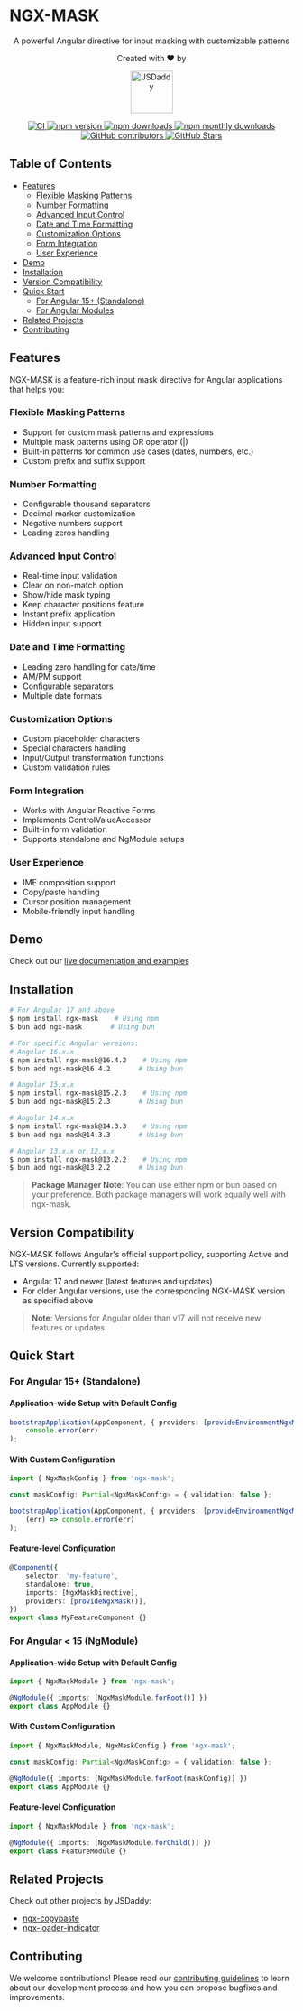 # NGX-MASK

<p align="center">
  A powerful Angular directive for input masking with customizable patterns
</p>

<p align="center">
  Created with ❤️ by
</p>

<p align="center">
  <a href="https://jsdaddy.io">
    <img src="http://jsdaddy.io/assets/images/shared/logo.svg" alt="JSDaddy" width="75">
  </a>
</p>

<p align="center">
  <a href="https://github.com/JsDaddy/ngx-mask/actions/workflows/quality-check.yml">
    <img src="https://github.com/JsDaddy/ngx-mask/actions/workflows/quality-check.yml/badge.svg?branch=develop" alt="CI">
  </a>
  <a href="https://www.npmjs.com/package/ngx-mask">
    <img src="https://img.shields.io/npm/v/ngx-mask.svg" alt="npm version">
  </a>
  <a href="https://npmjs.org/ngx-mask">
    <img src="https://img.shields.io/npm/dt/ngx-mask.svg" alt="npm downloads">
  </a>
  <a href="https://www.npmjs.com/package/ngx-mask">
    <img src="https://img.shields.io/npm/dm/ngx-mask.svg" alt="npm monthly downloads">
  </a>
  <a href="https://github.com/JSDaddy/ngx-mask">
    <img src="https://img.shields.io/github/contributors/JSDaddy/ngx-mask.svg?style=flat" alt="GitHub contributors">
  </a>
  <a href="https://github.com/JSDaddy/ngx-mask">
    <img src="https://img.shields.io/github/stars/JSDaddy/ngx-mask.svg?label=GitHub%20Stars&style=flat" alt="GitHub Stars">
  </a>
</p>

## Table of Contents

- [Features](#features)
    - [Flexible Masking Patterns](#flexible-masking-patterns)
    - [Number Formatting](#number-formatting)
    - [Advanced Input Control](#advanced-input-control)
    - [Date and Time Formatting](#date-and-time-formatting)
    - [Customization Options](#customization-options)
    - [Form Integration](#form-integration)
    - [User Experience](#user-experience)
- [Demo](#demo)
- [Installation](#installation)
- [Version Compatibility](#version-compatibility)
- [Quick Start](#quick-start)
    - [For Angular 15+ (Standalone)](#for-angular-15-standalone)
    - [For Angular Modules](#for-angular-modules)
- [Related Projects](#related-projects)
- [Contributing](#contributing)

## Features

NGX-MASK is a feature-rich input mask directive for Angular applications that helps you:

### Flexible Masking Patterns

- Support for custom mask patterns and expressions
- Multiple mask patterns using OR operator (|)
- Built-in patterns for common use cases (dates, numbers, etc.)
- Custom prefix and suffix support

### Number Formatting

- Configurable thousand separators
- Decimal marker customization
- Negative numbers support
- Leading zeros handling

### Advanced Input Control

- Real-time input validation
- Clear on non-match option
- Show/hide mask typing
- Keep character positions feature
- Instant prefix application
- Hidden input support

### Date and Time Formatting

- Leading zero handling for date/time
- AM/PM support
- Configurable separators
- Multiple date formats

### Customization Options

- Custom placeholder characters
- Special characters handling
- Input/Output transformation functions
- Custom validation rules

### Form Integration

- Works with Angular Reactive Forms
- Implements ControlValueAccessor
- Built-in form validation
- Supports standalone and NgModule setups

### User Experience

- IME composition support
- Copy/paste handling
- Cursor position management
- Mobile-friendly input handling

## Demo

Check out our [live documentation and examples](https://jsdaddy.github.io/ngx-mask/)

## Installation

```bash
# For Angular 17 and above
$ npm install ngx-mask    # Using npm
$ bun add ngx-mask       # Using bun

# For specific Angular versions:
# Angular 16.x.x
$ npm install ngx-mask@16.4.2    # Using npm
$ bun add ngx-mask@16.4.2       # Using bun

# Angular 15.x.x
$ npm install ngx-mask@15.2.3    # Using npm
$ bun add ngx-mask@15.2.3       # Using bun

# Angular 14.x.x
$ npm install ngx-mask@14.3.3    # Using npm
$ bun add ngx-mask@14.3.3       # Using bun

# Angular 13.x.x or 12.x.x
$ npm install ngx-mask@13.2.2    # Using npm
$ bun add ngx-mask@13.2.2       # Using bun
```

> **Package Manager Note**: You can use either npm or bun based on your preference. Both package managers will work equally well with ngx-mask.

## Version Compatibility

NGX-MASK follows Angular's official support policy, supporting Active and LTS versions. Currently supported:

- Angular 17 and newer (latest features and updates)
- For older Angular versions, use the corresponding NGX-MASK version as specified above

> **Note**: Versions for Angular older than v17 will not receive new features or updates.

## Quick Start

### For Angular 15+ (Standalone)

#### Application-wide Setup with Default Config

```typescript
bootstrapApplication(AppComponent, { providers: [provideEnvironmentNgxMask()] }).catch((err) =>
    console.error(err)
);
```

#### With Custom Configuration

```typescript
import { NgxMaskConfig } from 'ngx-mask';

const maskConfig: Partial<NgxMaskConfig> = { validation: false };

bootstrapApplication(AppComponent, { providers: [provideEnvironmentNgxMask(maskConfig)] }).catch(
    (err) => console.error(err)
);
```

#### Feature-level Configuration

```typescript
@Component({
    selector: 'my-feature',
    standalone: true,
    imports: [NgxMaskDirective],
    providers: [provideNgxMask()],
})
export class MyFeatureComponent {}
```

### For Angular < 15 (NgModule)

#### Application-wide Setup with Default Config

```typescript
import { NgxMaskModule } from 'ngx-mask';

@NgModule({ imports: [NgxMaskModule.forRoot()] })
export class AppModule {}
```

#### With Custom Configuration

```typescript
import { NgxMaskModule, NgxMaskConfig } from 'ngx-mask';

const maskConfig: Partial<NgxMaskConfig> = { validation: false };

@NgModule({ imports: [NgxMaskModule.forRoot(maskConfig)] })
export class AppModule {}
```

#### Feature-level Configuration

```typescript
import { NgxMaskModule } from 'ngx-mask';

@NgModule({ imports: [NgxMaskModule.forChild()] })
export class FeatureModule {}
```

## Related Projects

Check out other projects by JSDaddy:

- [ngx-copypaste](https://github.com/JsDaddy/ngx-copypaste)
- [ngx-loader-indicator](https://github.com/JsDaddy/ngx-loader-indicator)

## Contributing

We welcome contributions! Please read our [contributing guidelines](CONTRIBUTING.md) to learn about our development process and how you can propose bugfixes and improvements.
